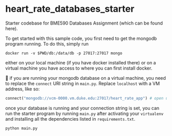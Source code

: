 # heart_rate_databases_starter
Starter codebase for BME590 Databases Assignment (which can be found here). 

To get started with this sample code, you first need to get the mongodb program running. To do this, simply run 
```
docker run -v $PWD/db:/data/db -p 27017:27017 mongo
```

either on your local machine (if you have docker installed there) or on a virtual machine you have access to where you can first install docker.

:eyes: if you are running your mongodb database on a virtual machine, you need to replace the `connect` URI string in `main.py`. Replace `localhost` with a VM address, like so:

```py
connect("mongodb://vcm-0000.vm.duke.edu:27017/heart_rate_app") # open up connection to db
```

once your database is running and your connection string is set, you can run the starter program by running `main.py` after activating your `virtualenv` and installing all the dependencies listed in `requirements.txt`.

```
python main.py
```
